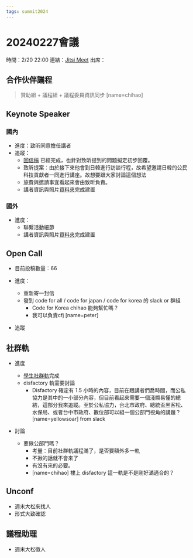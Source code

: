 ```yaml
---
tags: summit2024
---
```

# 20240227會議

時間：2/20 22:00
連結：[Jitsi Meet](https://jitsi.ocf.tw/g0vsummit2024program)
出席：

## 合作伙伴議程
> 贊助組 + 議程組 + 議程委員資訊同步 [name=chihao]

## Keynote Speaker
### 國內
- 進度：致昕同意擔任講者
- 追蹤：
    - [回信稿](https://docs.google.com/document/d/1pYJ06gM07hGQ4H-szq4bL-PTLDd8sksSu03LzNIzCUY/edit) 已經完成，也針對致昕提到的問題擬定初步回覆。
    - 致昕提案：由於接下來他會到日韓進行訪談行程，故希望邀請日韓的公民科技貢獻者一同進行講座。故想要跟大家討論這個想法
    - 旅費與邀請事宜看起來會由致昕負責。
    - 講者資訊與照片[資料夾](https://drive.google.com/drive/folders/1i0DFamv3ndZ17Oj6o6VKrkJOJq9yGFL2?usp=share_link)完成建置 

### 國外
- 進度：
    - 聯繫活動細節
    - 講者資訊與照片[資料夾](https://drive.google.com/drive/folders/1c4eDrM73wyZsk6_sTkKKMzEvg29TS5Ju?usp=share_link)完成建置 

## Open Call 
- 目前投稿數量：66
- 進度：
    - 重新寄一封信
    - 發到 code for all / code for japan / code for korea 的 slack or 群組
        - Code for Korea chihao 能夠幫忙嗎？
        - 我可以負責cfj [name=peter]

- 追蹤

## 社群軌
- 進度
    - [學生社群軌](https://g0v.hackmd.io/O-BwI5kCSVezlQAA_iaW6Q?view)完成
    - disfactory 軌需要討論
        - Disfactory 確定有 1.5 小時的內容，目前在跟講者們喬時間，而公私協力是其中的一小部分內容，但目前看起來需要一個淺顯易懂的總結，這部分我來追蹤。至於公私協力，台北市政府、總統盃黑客松、水保局、或者台中市政府、數位部可以組一個公部門視角的講題？[name=yellowsoar] from slack

- 討論
    - 要揪公部門嗎？
        - 考量：目前社群軌議程滿了，是否要額外多一軌
        - 不揪的話就不會來了
        - 有沒有來的必要。
        - [name=chihao] 樓上 disfactory 這一軌是不是剛好滿適合的？


## Unconf 
- 週末大松來找人
- 形式大致確認

## 議程助理
- 週末大松徵人
